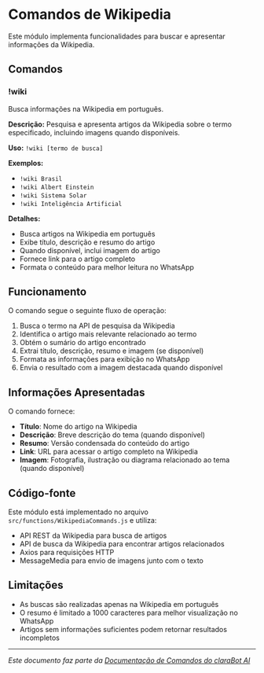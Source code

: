 # Comandos de Wikipedia

Este módulo implementa funcionalidades para buscar e apresentar informações da Wikipedia.

## Comandos

### !wiki

Busca informações na Wikipedia em português.

**Descrição:** Pesquisa e apresenta artigos da Wikipedia sobre o termo especificado, incluindo imagens quando disponíveis.

**Uso:** `!wiki [termo de busca]`

**Exemplos:**
- `!wiki Brasil`
- `!wiki Albert Einstein`
- `!wiki Sistema Solar`
- `!wiki Inteligência Artificial`

**Detalhes:**
- Busca artigos na Wikipedia em português
- Exibe título, descrição e resumo do artigo
- Quando disponível, inclui imagem do artigo
- Fornece link para o artigo completo
- Formata o conteúdo para melhor leitura no WhatsApp

## Funcionamento

O comando segue o seguinte fluxo de operação:

1. Busca o termo na API de pesquisa da Wikipedia
2. Identifica o artigo mais relevante relacionado ao termo
3. Obtém o sumário do artigo encontrado
4. Extrai título, descrição, resumo e imagem (se disponível)
5. Formata as informações para exibição no WhatsApp
6. Envia o resultado com a imagem destacada quando disponível

## Informações Apresentadas

O comando fornece:

- **Título**: Nome do artigo na Wikipedia
- **Descrição**: Breve descrição do tema (quando disponível)
- **Resumo**: Versão condensada do conteúdo do artigo
- **Link**: URL para acessar o artigo completo na Wikipedia
- **Imagem**: Fotografia, ilustração ou diagrama relacionado ao tema (quando disponível)

## Código-fonte

Este módulo está implementado no arquivo `src/functions/WikipediaCommands.js` e utiliza:
- API REST da Wikipedia para busca de artigos
- API de busca da Wikipedia para encontrar artigos relacionados
- Axios para requisições HTTP
- MessageMedia para envio de imagens junto com o texto

## Limitações

- As buscas são realizadas apenas na Wikipedia em português
- O resumo é limitado a 1000 caracteres para melhor visualização no WhatsApp
- Artigos sem informações suficientes podem retornar resultados incompletos

---

*Este documento faz parte da [Documentação de Comandos do claraBot AI](README.md#documentação-dos-comandos)*